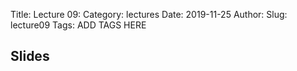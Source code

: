 Title: Lecture 09:
Category: lectures
Date: 2019-11-25
Author: 
Slug: lecture09
Tags: ADD TAGS HERE


## Slides
<!-- - [PDF | Lecture 1: Description]({attach}presentation/Lecture1_Data.pdf) -->